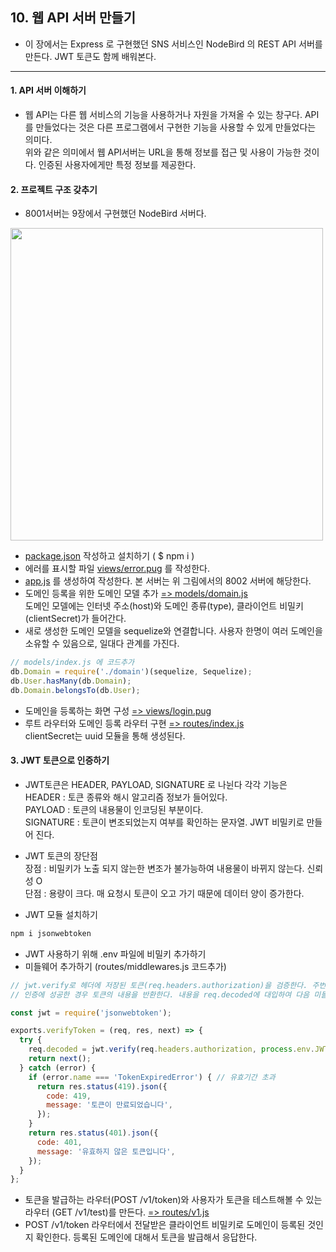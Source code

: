 ## 10. 웹 API 서버 만들기
- 이 장에서는 Express 로 구현했던 SNS 서비스인 NodeBird 의 REST API 서버를 만든다. JWT 토큰도 함께 배워본다.
---
#### 1. API 서버 이해하기
- 웹 API는 다른 웹 서비스의 기능을 사용하거나 자원을 가져올 수 있는 창구다. API를 만들었다는 것은 다른 프로그램에서 구현한 기능을 사용할 수 있게 만들었다는 의미다.  
위와 같은 의미에서 웹 API서버는 URL을 통해 정보를 접근 및 사용이 가능한 것이다. 인증된 사용자에게만 특정 정보를 제공한다.

#### 2. 프로젝트 구조 갖추기
- 8001서버는 9장에서 구현했던 NodeBird 서버다.  
<img src="https://user-images.githubusercontent.com/26129338/90098996-78272e80-dd74-11ea-97e4-403614d84ee2.jpg" width="500">

- [package.json]() 작성하고 설치하기 ( $ npm i )
- 에러를 표시할 파일 [views/error.pug]() 를 작성한다.
- [app.js]() 를 생성하여 작성한다. 본 서버는 위 그림에서의 8002 서버에 해당한다.
- 도메인 등록을 위한 도메인 모델 추가 [ => models/domain.js]()  
도메인 모델에는 인터넷 주소(host)와 도메인 종류(type), 클라이언트 비밀키(clientSecret)가 들어간다.
- 새로 생성한 도메인 모델을 sequelize와 연결합니다. 사용자 한명이 여러 도메인을 소유할 수 있음으로, 일대다 관계를 가진다.
```javascript
// models/index.js 에 코드추가
db.Domain = require('./domain')(sequelize, Sequelize);
db.User.hasMany(db.Domain);
db.Domain.belongsTo(db.User);
```
- 도메인을 등록하는 화면 구성 [ => views/login.pug]()
- 루트 라우터와 도메인 등록 라우터 구현 [ => routes/index.js]()  
clientSecret는 uuid 모듈을 통해 생성된다.

#### 3. JWT 토큰으로 인증하기
- JWT토큰은 HEADER, PAYLOAD, SIGNATURE 로 나뉜다 각각 기능은  
HEADER : 토큰 종류와 해시 알고리즘 정보가 들어있다.  
PAYLOAD : 토큰의 내용물이 인코딩된 부분이다.  
SIGNATURE : 토큰이 변조되었는지 여부를 확인하는 문자열. JWT 비밀키로 만들어 진다.  

- JWT 토큰의 장단점  
장점 : 비밀키가 노출 되지 않는한 변조가 불가능하여 내용물이 바뀌지 않는다. 신뢰성 O  
단점 : 용량이 크다. 매 요청시 토큰이 오고 가기 때문에 데이터 양이 증가한다.

- JWT 모듈 설치하기
```bash
npm i jsonwebtoken
```
- JWT 사용하기 위해 .env 파일에 비밀키 추가하기
- 미들웨어 추가하기 (routes/middlewares.js 코드추가)
```javascript
// jwt.verify로 헤더에 저장된 토큰(req.headers.authorization)을 검증한다. 주번째 인자로 비밀키를 넣어준다.
// 인증에 성공한 경우 토큰의 내용을 반환한다. 내용을 req.decoded에 대입하여 다음 미들웨어에서도 쓸 수 있도록 한다.

const jwt = require('jsonwebtoken');

exports.verifyToken = (req, res, next) => {
  try {
    req.decoded = jwt.verify(req.headers.authorization, process.env.JWT_SECRET);
    return next();
  } catch (error) {
    if (error.name === 'TokenExpiredError') { // 유효기간 초과
      return res.status(419).json({
        code: 419,
        message: '토큰이 만료되었습니다',
      });
    }
    return res.status(401).json({
      code: 401,
      message: '유효하지 않은 토큰입니다',
    });
  }
};
```
- 토큰을 발급하는 라우터(POST /v1/token)와 사용자가 토큰을 테스트해볼 수 있는 라우터 (GET /v1/test)를 만든다. [ => routes/v1.js]()  
- POST /v1/token 라우터에서 전달받은 클라이언트 비밀키로 도메인이 등록된 것인지 확인한다. 등록된 도메인에 대해서 토큰을 발급해서 응답한다.  
